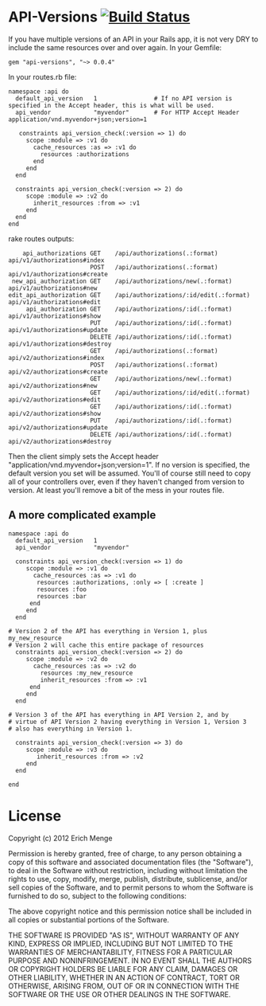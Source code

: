 API-Versions [![Build Status](https://secure.travis-ci.org/erichmenge/api-versions.png)](http://travis-ci.org/erichmenge/api-versions)
======================================================================================================================================

If you have multiple versions of an API in your Rails app, it is not very DRY to include the same resources over and over again.
In your Gemfile:

	gem "api-versions", "~> 0.0.4"

In your routes.rb file:

	namespace :api do
	  default_api_version 	1   			 # If no API version is specified in the Accept header, this is what will be used.
	  api_vendor 			"myvendor"   	 # For HTTP Accept Header application/vnd.myvendor+json;version=1

	   constraints api_version_check(:version => 1) do
	     scope :module => :v1 do
	       cache_resources :as => :v1 do
	         resources :authorizations
	       end
	     end
	  end

	  constraints api_version_check(:version => 2) do
	     scope :module => :v2 do
	       inherit_resources :from => :v1
	     end
	  end
	end

rake routes outputs:

	    api_authorizations GET    /api/authorizations(.:format)          api/v1/authorizations#index
	                       POST   /api/authorizations(.:format)          api/v1/authorizations#create
	 new_api_authorization GET    /api/authorizations/new(.:format)      api/v1/authorizations#new
	edit_api_authorization GET    /api/authorizations/:id/edit(.:format) api/v1/authorizations#edit
	     api_authorization GET    /api/authorizations/:id(.:format)      api/v1/authorizations#show
	                       PUT    /api/authorizations/:id(.:format)      api/v1/authorizations#update
	                       DELETE /api/authorizations/:id(.:format)      api/v1/authorizations#destroy
	                       GET    /api/authorizations(.:format)          api/v2/authorizations#index
	                       POST   /api/authorizations(.:format)          api/v2/authorizations#create
	                       GET    /api/authorizations/new(.:format)      api/v2/authorizations#new
	                       GET    /api/authorizations/:id/edit(.:format) api/v2/authorizations#edit
	                       GET    /api/authorizations/:id(.:format)      api/v2/authorizations#show
	                       PUT    /api/authorizations/:id(.:format)      api/v2/authorizations#update
	                       DELETE /api/authorizations/:id(.:format)      api/v2/authorizations#destroy

Then the client simply sets the Accept header "application/vnd.myvendor+json;version=1". If no version is specified, the default version you set will be assumed.  You'll of course still need to copy all of your controllers over, even if they haven't changed from version to version.  At least you'll remove a bit of the mess in your routes file.

A more complicated example
--------------------------
	namespace :api do
	  default_api_version 	1
	  api_vendor 		 	"myvendor"

	  constraints api_version_check(:version => 1) do
	     scope :module => :v1 do
	       cache_resources :as => :v1 do
	        resources :authorizations, :only => [ :create ]
	        resources :foo
	        resources :bar
	      end
	     end
	  end

	# Version 2 of the API has everything in Version 1, plus my_new_resource
	# Version 2 will cache this entire package of resources
	  constraints api_version_check(:version => 2) do
	     scope :module => :v2 do
	       cache_resources :as => :v2 do
	         resources :my_new_resource
	         inherit_resources :from => :v1
	      end
	     end
	  end

	# Version 3 of the API has everything in API Version 2, and by
	# virtue of API Version 2 having everything in Version 1, Version 3
	# also has everything in Version 1.

	  constraints api_version_check(:version => 3) do
	     scope :module => :v3 do
	        inherit_resources :from => :v2
	     end
	  end

	end

License
=======
Copyright (c) 2012 Erich Menge

Permission is hereby granted, free of charge, to any person obtaining a copy of this software and associated documentation files (the "Software"), to deal in the Software without restriction, including without limitation the rights to use, copy, modify, merge, publish, distribute, sublicense, and/or sell copies of the Software, and to permit persons to whom the Software is furnished to do so, subject to the following conditions:

The above copyright notice and this permission notice shall be included in all copies or substantial portions of the Software.

THE SOFTWARE IS PROVIDED "AS IS", WITHOUT WARRANTY OF ANY KIND, EXPRESS OR IMPLIED, INCLUDING BUT NOT LIMITED TO THE WARRANTIES OF MERCHANTABILITY, FITNESS FOR A PARTICULAR PURPOSE AND NONINFRINGEMENT. IN NO EVENT SHALL THE AUTHORS OR COPYRIGHT HOLDERS BE LIABLE FOR ANY CLAIM, DAMAGES OR OTHER LIABILITY, WHETHER IN AN ACTION OF CONTRACT, TORT OR OTHERWISE, ARISING FROM, OUT OF OR IN CONNECTION WITH THE SOFTWARE OR THE USE OR OTHER DEALINGS IN THE SOFTWARE.
